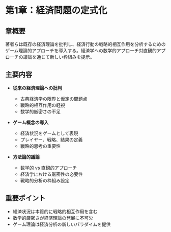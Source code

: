 # 第1章：経済問題の定式化

## 章概要
著者らは既存の経済理論を批判し、経済行動の戦略的相互作用を分析するためのゲーム理論的アプローチを導入する。経済学への数学的アプローチ対直観的アプローチの議論を通じて新しい枠組みを提示。

## 主要内容
- **従来の経済理論への批判**
  - 古典経済学の限界と仮定の問題点
  - 戦略的相互作用の軽視
  - 数学的厳密さの不足

- **ゲーム概念の導入**
  - 経済状況をゲームとして表現
  - プレイヤー、戦略、結果の定義
  - 戦略的思考の重要性

- **方法論的議論**
  - 数学的 vs 直観的アプローチ
  - 経済学における厳密性の必要性
  - 戦略的分析の枠組み設定

## 重要ポイント
- 経済状況は本質的に戦略的相互作用を含む
- 数学的厳密さが経済理論の発展に不可欠
- ゲーム理論は経済分析の新しいパラダイムを提供